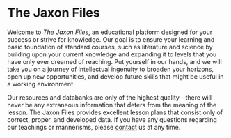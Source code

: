 # The Jaxon Files

Welcome to <i>The Jaxon Files</i>, an educational platform designed for your success or strive for knowledge. Our goal is to ensure your learning and basic foundation of standard courses, such as literature and science by building upon your current knowledge and expanding it to levels that you have only ever dreamed of reaching. Put yourself in our hands, and we will take you on a journey of intellectual ingenuity to broaden your horizons, open up new opportunities, and develop future skills that might be useful in a working environment.

Our resources and databanks are only of the highest quality—there will never be any extraneous information that deters from the meaning of the lesson. The Jaxon Files provides excellent lesson plans that consist only of correct, proper, and developed data. If you have any questions regarding our teachings or mannerisms, please [contact](http://www.jaxonfiles.com/contact.html) us at any time.
